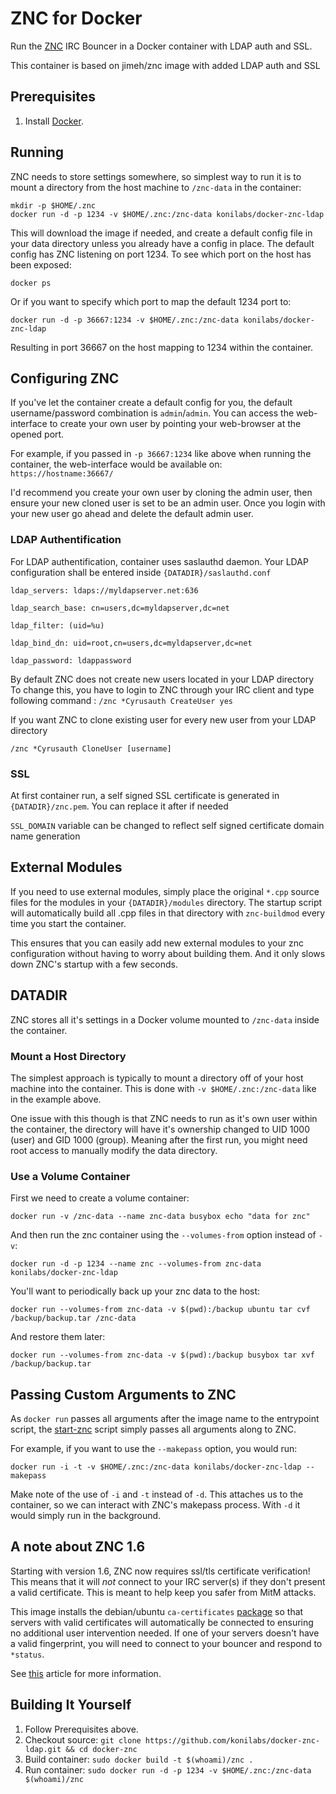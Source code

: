 # ZNC for Docker

Run the [ZNC][] IRC Bouncer in a Docker container with LDAP auth and SSL.

This container is based on jimeh/znc image with added LDAP auth and SSL

[ZNC]: http://znc.in

## Prerequisites

1. Install [Docker][].

[Docker]: http://docker.com/

## Running

ZNC needs to store settings somewhere, so simplest way to run it is to mount a
directory from the host machine to `/znc-data` in the container:

    mkdir -p $HOME/.znc
    docker run -d -p 1234 -v $HOME/.znc:/znc-data konilabs/docker-znc-ldap

This will download the image if needed, and create a default config file in
your data directory unless you already have a config in place. The default
config has ZNC listening on port 1234. To see which port on the host has been
exposed:

    docker ps

Or if you want to specify which port to map the default 1234 port to:

    docker run -d -p 36667:1234 -v $HOME/.znc:/znc-data konilabs/docker-znc-ldap

Resulting in port 36667 on the host mapping to 1234 within the container.

## Configuring ZNC

If you've let the container create a default config for you, the default
username/password combination is `admin`/`admin`. You can access the
web-interface to create your own user by pointing your web-browser at the opened
port.

For example, if you passed in `-p 36667:1234` like above when running the
container, the web-interface would be available on: `https://hostname:36667/`

I'd recommend you create your own user by cloning the admin user, then ensure
your new cloned user is set to be an admin user. Once you login with your new
user go ahead and delete the default admin user.

### LDAP Authentification
For LDAP authentification, container uses saslauthd daemon.
Your LDAP configuration shall be entered inside `{DATADIR}/saslauthd.conf`

`ldap_servers: ldaps://myldapserver.net:636`

`ldap_search_base: cn=users,dc=myldapserver,dc=net`

`ldap_filter: (uid=%u)`

`ldap_bind_dn: uid=root,cn=users,dc=myldapserver,dc=net`

`ldap_password: ldappassword`

By default ZNC does not create new users located in your LDAP directory
To change this, you have to login to ZNC through your IRC client and type
following command :
`/znc *Cyrusauth CreateUser yes`

If you want ZNC to clone existing user for every new user from your LDAP
directory

`/znc *Cyrusauth CloneUser [username]`

### SSL
At first container run, a self signed SSL certificate is generated in 
`{DATADIR}/znc.pem`. You can replace it after if needed

`SSL_DOMAIN` variable can be changed to reflect self signed certificate
domain name generation

## External Modules

If you need to use external modules, simply place the original `*.cpp` source
files for the modules in your `{DATADIR}/modules` directory. The startup
script will automatically build all .cpp files in that directory with
`znc-buildmod` every time you start the container.

This ensures that you can easily add new external modules to your znc
configuration without having to worry about building them. And it only slows
down ZNC's startup with a few seconds.

## DATADIR

ZNC stores all it's settings in a Docker volume mounted to `/znc-data` inside
the container.

### Mount a Host Directory

The simplest approach is typically to mount a directory off of your host machine
into the container. This is done with `-v $HOME/.znc:/znc-data` like in the
example above.

One issue with this though is that ZNC needs to run as it's own user within the
container, the directory will have it's ownership changed to UID 1000 (user) and
GID 1000 (group). Meaning after the first run, you might need root access to
manually modify the data directory.

### Use a Volume Container

First we need to create a volume container:

    docker run -v /znc-data --name znc-data busybox echo "data for znc"

And then run the znc container using the `--volumes-from` option instead of
`-v`:

    docker run -d -p 1234 --name znc --volumes-from znc-data konilabs/docker-znc-ldap

You'll want to periodically back up your znc data to the host:

    docker run --volumes-from znc-data -v $(pwd):/backup ubuntu tar cvf /backup/backup.tar /znc-data

And restore them later:

    docker run --volumes-from znc-data -v $(pwd):/backup busybox tar xvf /backup/backup.tar

## Passing Custom Arguments to ZNC

As `docker run` passes all arguments after the image name to the entrypoint
script, the [start-znc][] script simply passes all arguments along to ZNC.

[start-znc]: https://github.com/jimeh/docker-znc/blob/master/start-znc

For example, if you want to use the `--makepass` option, you would run:

    docker run -i -t -v $HOME/.znc:/znc-data konilabs/docker-znc-ldap --makepass

Make note of the use of `-i` and `-t` instead of `-d`. This attaches us to the
container, so we can interact with ZNC's makepass process. With `-d` it would
simply run in the background.

## A note about ZNC 1.6

Starting with version 1.6, ZNC now requires ssl/tls certificate verification!
This means that it will *not* connect to your IRC server(s) if they don't
present a valid certificate. This is meant to help keep you safer from MitM
attacks.

This image installs the debian/ubuntu `ca-certificates`
[package](http://packages.ubuntu.com/vivid/ca-certificates) so that servers with
valid certificates will automatically be connected to ensuring no additional
user intervention needed. If one of your servers doesn't have a valid
fingerprint, you will need to connect to your bouncer and respond to `*status`.

See [this](https://mikaela.info/english/2015/02/24/znc160-ssl.html) article for
more information.

## Building It Yourself

1. Follow Prerequisites above.
2. Checkout source: `git clone https://github.com/konilabs/docker-znc-ldap.git && cd docker-znc`
3. Build container: `sudo docker build -t $(whoami)/znc .`
4. Run container: `sudo docker run -d -p 1234 -v $HOME/.znc:/znc-data $(whoami)/znc`
